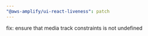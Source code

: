 ```yaml
---
"@aws-amplify/ui-react-liveness": patch
---
```


fix: ensure that media track constraints is not undefined

